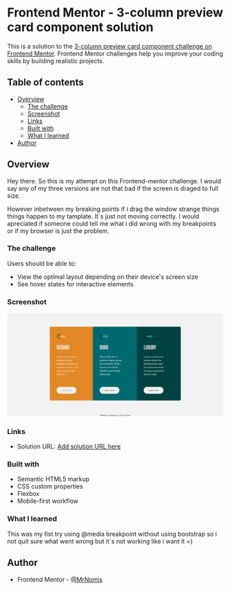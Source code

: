 # Frontend Mentor - 3-column preview card component solution

This is a solution to the [3-column preview card component challenge on Frontend Mentor](https://www.frontendmentor.io/challenges/3column-preview-card-component-pH92eAR2-). Frontend Mentor challenges help you improve your coding skills by building realistic projects. 

## Table of contents

- [Overview](#overview)
  - [The challenge](#the-challenge)
  - [Screenshot](#screenshot)
  - [Links](#links)
  - [Built with](#built-with)
  - [What I learned](#what-i-learned)
- [Author](#author)


## Overview
Hey there. 
So this is my attempt on this Frontend-mentor challenge.
I would say any of my three versions are not that bad if the screen is draged to full size.

However inbetween my breaking points if i drag the window strange things things happen to my
tamplate. It´s just not moving correctly. I would apreciated if someone could tell me what i did
wrong with my breakpoints or if my browser is just the problem.

### The challenge

Users should be able to:

- View the optimal layout depending on their device's screen size
- See hover states for interactive elements

### Screenshot

![](./images/screenshot.jpg)


### Links

- Solution URL: [Add solution URL here](https://your-solution-url.com)


### Built with

- Semantic HTML5 markup
- CSS custom properties
- Flexbox
- Mobile-first workflow

### What I learned

This was my fist try using @media breakpoint without using bootstrap so i not quit sure what went wrong
but it´s not working like i want it =)

## Author

- Frontend Mentor - [@MrNomis](https://www.frontendmentor.io/profile/MrNomis)




